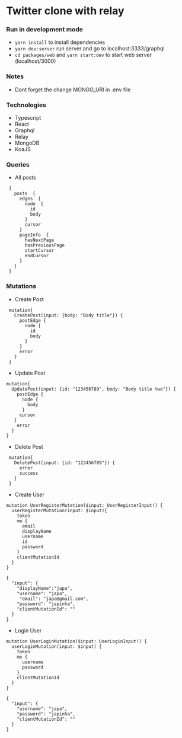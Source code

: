 # Twitter clone with relay

### Run in development mode

- ```yarn install``` to install dependencies
- ```yarn dev:server``` run server and go to localhost:3333/graphql
- ```cd packages/web``` and ```yarn start:dev``` to start web server (localhost/3000)

### Notes

- Dont forget the change MONGO_URI in .env file

### Technologies

- Typescript
- React
- Graphql
- Relay
- MongoDB
- KoaJS

### Queries

- All posts

```
 {
   posts  {
     edges  {
       node  {
         id
         body
       }
       cursor
     }
     pageInfo  {
       hasNextPage
       hasPreviousPage
       startCursor
       endCursor
     }
   }
 }
```

### Mutations

- Create Post

```
 mutation{
   CreatePost(input: {body: "Body title"}) {
     postEdge {
       node {
         id
         body
       }
     }
     error
   }
 }
 ```

- Update Post

 ```
 mutation{
   UpdatePost(input: {id: "123456789", body: "Body title two"}) {
     postEdge {
       node {
         body
       }
      cursor
    }
     error
   }
 }
```

- Delete Post

```
 mutation{
   DeletePost(input: {id: "123456789"}) {
     error
     success
   }
 }

```

- Create User

```
mutation UserRegisterMutation($input: UserRegisterInput!) {
  userRegisterMutation(input: $input){
    token
    me {
      email
      displayName
      username
      id
      password
    }
    clientMutationId
  }
}

{
  "input": {
    "displayName":"japa",
    "username": "japa",
     "email": "japa@gmail.com",
    "password": "japinha",
    "clientMutationId": ""
  }
}
```

- Login User

```
mutation UserLoginMutation($input: UserLoginInput!) {
  userLoginMutation(input: $input) {
    token
    me {
      username
      password
    }
    clientMutationId
  }
}

{
  "input": {
    "username": "japa",
    "password": "japinha",
    "clientMutationId": ""
  }
}
```
